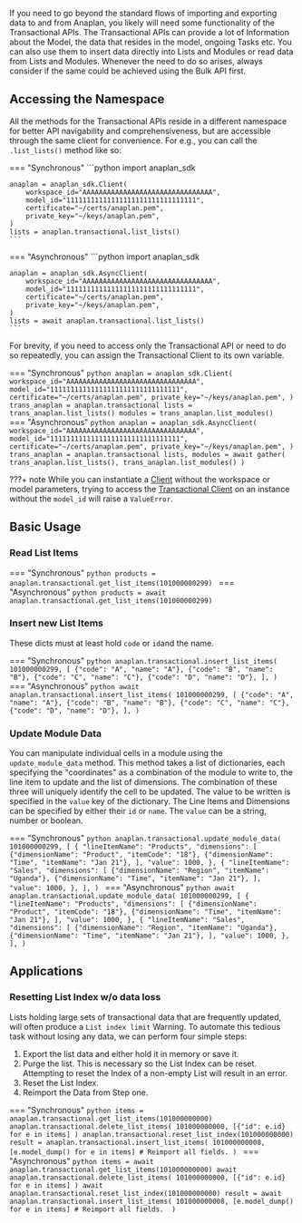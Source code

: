 If you need to go beyond the standard flows of importing and exporting data to and from Anaplan, you likely will need
some functionality of the Transactional APIs. The Transactional APIs can provide a lot of Information about the Model,
the data that resides in the model, ongoing Tasks etc. You can also use them to insert data directly into Lists and
Modules or read data from Lists and Modules. Whenever the need to do so arises, always consider if the same could be
achieved using the Bulk API first.

## Accessing the Namespace

All the methods for the Transactional APIs reside in a different namespace for better API navigability and
comprehensiveness, but are accessible through the same client for convenience. For e.g., you can call
the `.list_lists()` method like so:

=== "Synchronous"
    ```python
    import anaplan_sdk
    
    anaplan = anaplan_sdk.Client(
        workspace_id="AAAAAAAAAAAAAAAAAAAAAAAAAAAAAAAA",
        model_id="11111111111111111111111111111111",
        certificate="~/certs/anaplan.pem",
        private_key="~/keys/anaplan.pem",
    )
    lists = anaplan.transactional.list_lists()
    ```
=== "Asynchronous"
    ```python
    import anaplan_sdk
    
    anaplan = anaplan_sdk.AsyncClient(
        workspace_id="AAAAAAAAAAAAAAAAAAAAAAAAAAAAAAAA",
        model_id="11111111111111111111111111111111",
        certificate="~/certs/anaplan.pem",
        private_key="~/keys/anaplan.pem",
    )
    lists = await anaplan.transactional.list_lists()
    ```

For brevity, if you need to access only the Transactional API or need to do so repeatedly, you can assign the
Transactional Client to its own variable.

=== "Synchronous"
    ```python
    anaplan = anaplan_sdk.Client(
        workspace_id="AAAAAAAAAAAAAAAAAAAAAAAAAAAAAAAA",
        model_id="11111111111111111111111111111111",
        certificate="~/certs/anaplan.pem",
        private_key="~/keys/anaplan.pem",
    )
    trans_anaplan = anaplan.transactional
    lists = trans_anaplan.list_lists()
    modules = trans_anaplan.list_modules()
    ```
=== "Asynchronous"
    ```python
    anaplan = anaplan_sdk.AsyncClient(
        workspace_id="AAAAAAAAAAAAAAAAAAAAAAAAAAAAAAAA",
        model_id="11111111111111111111111111111111",
        certificate="~/certs/anaplan.pem",
        private_key="~/keys/anaplan.pem",
    )
    trans_anaplan = anaplan.transactional
    lists, modules = await gather(
       trans_anaplan.list_lists(), trans_anaplan.list_modules()
    )
    ```

???+ note
    While you can instantiate a [Client](../api/sync/sync_client.md) without the workspace or model parameters, trying to access
    the [Transactional Client](../api/sync/sync_transactional_client.md) on an instance without the `model_id` will raise a `ValueError`.

## Basic Usage

### Read List Items

=== "Synchronous"
    ```python
    products = anaplan.transactional.get_list_items(101000000299)
    ```
=== "Asynchronous"
    ```python
    products = await anaplan.transactional.get_list_items(101000000299)
    ```

### Insert new List Items

These dicts must at least hold `code` or `id`and the name.

=== "Synchronous"
    ```python
    anaplan.transactional.insert_list_items(
        101000000299,
        [
            {"code": "A", "name": "A"},
            {"code": "B", "name": "B"},
            {"code": "C", "name": "C"},
            {"code": "D", "name": "D"},
        ],
    )
    ```
=== "Asynchronous"
    ```python
    await anaplan.transactional.insert_list_items(
        101000000299,
        [
            {"code": "A", "name": "A"},
            {"code": "B", "name": "B"},
            {"code": "C", "name": "C"},
            {"code": "D", "name": "D"},
        ],
    )
    ```

### Update Module Data

You can manipulate individual cells in a module using the `update_module_data` method. This method takes a list of
dictionaries, each specifying the "coordinates" as a combination of the module to write to, the line item to update and
the list of dimensions. The combination of these three will uniquely identify the cell to be updated. The value to be
written is specified in the `value` key of the dictionary. The Line Items and Dimensions can be specified by either
their `id` or `name`. The `value` can be a string, number or boolean.

=== "Synchronous"
    ```python
    anaplan.transactional.update_module_data(
        101000000299,
        [
            {
                "lineItemName": "Products",
                "dimensions": [
                    {"dimensionName": "Product", "itemCode": "18"},
                    {"dimensionName": "Time", "itemName": "Jan 21"},
                ],
                "value": 1000,
            },
            {
                "lineItemName": "Sales",
                "dimensions": [
                    {"dimensionName": "Region", "itemName": "Uganda"},
                    {"dimensionName": "Time", "itemName": "Jan 21"},
                ],
                "value": 1000,
            },
        ],
    )
    ```
=== "Asynchronous"
    ```python
    await anaplan.transactional.update_module_data(
        101000000299,
        [
            {
                "lineItemName": "Products",
                "dimensions": [
                    {"dimensionName": "Product", "itemCode": "18"},
                    {"dimensionName": "Time", "itemName": "Jan 21"},
                ],
                "value": 1000,
            },
            {
                "lineItemName": "Sales",
                "dimensions": [
                    {"dimensionName": "Region", "itemName": "Uganda"},
                    {"dimensionName": "Time", "itemName": "Jan 21"},
                ],
                "value": 1000,
            },
        ],
    )
    ```

## Applications

### Resetting List Index w/o data loss

Lists holding large sets of transactional data that are frequently updated, will often produce a `List index limit`
Warning. To automate this tedious task without losing any data, we can perform four simple steps:

1. Export the list data and either hold it in memory or save it.
2. Purge the list. This is necessary so the List Index can be reset. Attempting to reset the Index of a non-empty List
   will result in an error.
3. Reset the List Index.
4. Reimport the Data from Step one.

=== "Synchronous"
    ```python
    items = anaplan.transactional.get_list_items(101000000000)
    anaplan.transactional.delete_list_items(
        101000000000, [{"id": e.id} for e in items]
    )
    anaplan.transactional.reset_list_index(101000000000)
    result = anaplan.transactional.insert_list_items(
        101000000008, [e.model_dump() for e in items] # Reimport all fields.
    )
    ```
=== "Asynchronous"
    ```python
    items = await anaplan.transactional.get_list_items(101000000000)
    await anaplan.transactional.delete_list_items(
        101000000000, [{"id": e.id} for e in items]
    )
    await anaplan.transactional.reset_list_index(101000000000)
    result = await anaplan.transactional.insert_list_items(
        101000000008, [e.model_dump() for e in items] # Reimport all fields. 
    )
    ```
